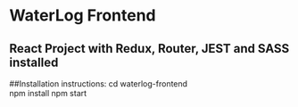 # WaterLog Frontend
## React Project with Redux, Router, JEST and SASS installed
##Installation instructions:
cd waterlog-frontend <br/>
npm install
npm start
